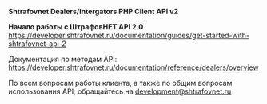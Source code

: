 **Shtrafovnet Dealers/intergators PHP Client API v2**

**Начало работы с ШтрафовНЕТ API 2.0**
https://developer.shtrafovnet.ru/documentation/guides/get-started-with-shtrafovnet-api-2

Документация по методам API: 
https://developer.shtrafovnet.ru/documentation/reference/dealers/overview

По всем вопросам работы клиента, а также по общим вопросам использования API, обращайтесь на development@shtrafovnet.ru

